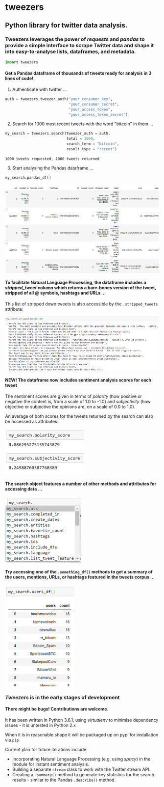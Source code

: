 # tweezers
## Python library for twitter data analysis.
### Tweezers leverages the power of <i>requests</i> and <i>pandas</i> to provide a simple interface to scrape Twitter data and shape it into easy-to-analyse lists, dataframes, and metadata.
```python
import tweezers
```
#### Get a Pandas dataframe of thousands of tweets ready for analysis in 3 lines of code!

1) Authenticate with twitter ...
```python
auth = tweezers.tweezer_auth("your_consumer_key", 
                             "your_consumer_secret",
                             "your_access_token",
                             "your_access_token_secret")
```
2) Search for 1000 most recent tweets with the word "bitcoin" in them ...
```python
my_search = tweezers.search(tweezer_auth = auth,
                            total = 1000,
                            search_term = "bitcoin",
                            result_type = "recent")
```
<code>1000 tweets requested, 1000 tweets returned</code>

3) Start analysing the Pandas dataframe ...
```python
my_search.pandas_df()
```

<img src = "./images/full_df_example.PNG">

#### To facilitate Natural Language Processing, the dataframe includes a <i>stripped_tweet</i> column which returns a bare-bones version of the tweet, stripped of all @ symbols, hashtags and URLs ...
This list of stripped down tweets is also accessible by the <code>.stripped_tweets</code> attribute:

<img src = "./images/stripped_tweets_method.PNG">

#### NEW! The dataframe now includes sentiment analysis scores for each tweet
The sentiment scores are given in terms of <i>polarity</i> (how positive or negative the content is, from a scale of 1.0 to -1.0) and <i>subjectivity</i> (how objective or subjective the opinions are, on a scale of 0.0 to 1.0).

An average of both scores for the tweets returned by the search can also be accessed as attributes:

<img src = "./images/sentiment_scores.PNG" height="150">

#### The search object features a number of other methods and attributes for accessing data ...

<img src = "./images/search.methods.PNG">

#### Try accessing one of the <code>.something_df()</code> methods to get a summary of the users, mentions, URLs, or hashtags featured in the tweets corpus ...

<img src = "./images/users_df_method.PNG">

### <i>Tweezers</i> is in the early stages of development
#### There might be bugs! Contributions are welcome.
It has been written in Python 3.6.1, using <i>virtualenv</i> to minimise dependency issues - it is untested in Python 2.x

When it is in reasonable shape it will be packaged up on pypi for installation via <code>pip</code>

Current plan for future iterations include:
* Incorporating Natural Language Processing (e.g. using <i>spacy</i>) in the module for instant sentiment analysis.
* Building a separate <code>stream</code> class to work with the Twitter stream API.
* Creating a <code>.summary()</code> method to generate key statistics for the search results - similar to the Pandas <code>.describe()</code> method.
